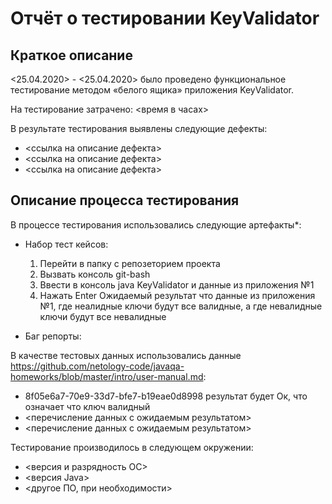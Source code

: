 # Отчёт о тестировании KeyValidator

## Краткое описание

<25.04.2020> - <25.04.2020> было проведено функциональное тестирование методом «белого ящика» приложения KeyValidator.

На тестирование затрачено: <время в часах>

В результате тестирования выявлены следующие дефекты:
* <ссылка на описание дефекта>
* <ссылка на описание дефекта>
* <ссылка на описание дефекта>

## Описание процесса тестирования

В процессе тестирования использовались следующие артефакты*:
*  Набор тест кейсов:
	1) Перейти в папку с репозеторием проекта
	2) Вызвать консоль git-bash
	3) Ввести в консоль java KeyValidator и данные из приложения №1
	4) Нажать Enter
	Ожидаемый результат что данные из приложения №1, где неалидные ключи будут все валидные, а где невалидные ключи будут все невалидные

* Баг репорты:

В качестве тестовых данных использовались данные https://github.com/netology-code/javaqa-homeworks/blob/master/intro/user-manual.md:
* 8f05e6a7-70e9-33d7-bfe7-b19eae0d8998 результат будет Ок, что означает что ключ валидный
* <перечисление данных с ожидаемым результатом>
* <перечисление данных с ожидаемым результатом>

Тестирование производилось в следующем окружении:
* <версия и разрядность ОС>
* <версия Java>
* <другое ПО, при необходимости>
